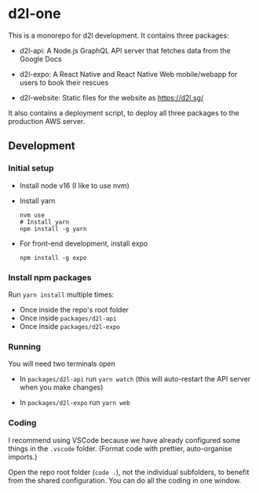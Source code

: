 # d2l-one

This is a monorepo for d2l development. It contains three packages:

- d2l-api: A Node.js GraphQL API server that fetches data from the Google Docs

- d2l-expo: A React Native and React Native Web mobile/webapp for users to book their rescues

- d2l-website: Static files for the website as https://d2l.sg/

It also contains a deployment script, to deploy all three packages to the production AWS server.

## Development

### Initial setup

- Install node v16 (I like to use nvm)

- Install yarn

  ```
  nvm use
  # Install yarn
  npm install -g yarn
  ```

- For front-end development, install expo

  ```
  npm install -g expo
  ```

### Install npm packages

Run `yarn install` multiple times:

- Once inside the repo's root folder
- Once inside `packages/d2l-api`
- Once inside `packages/d2l-expo`

### Running

You will need two terminals open

- In `packages/d2l-api` run `yarn watch` (this will auto-restart the API server when you make changes)

- In `packages/d2l-expo` run `yarn web`

### Coding

I recommend using VSCode because we have already configured some things in the `.vscode` folder. (Format code with prettier, auto-organise imports.)

Open the repo root folder (`code .`), not the individual subfolders, to benefit from the shared configuration. You can do all the coding in one window.
